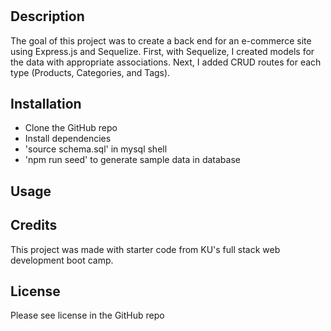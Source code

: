 # <Ecommerce-Backend>

## Description

The goal of this project was to create a back end for an e-commerce site using Express.js and Sequelize. First, with Sequelize, I created models for the data with appropriate associations. Next, I added CRUD routes for each type (Products, Categories, and Tags).

## Installation

- Clone the GitHub repo
- Install dependencies
- 'source schema.sql' in mysql shell
- 'npm run seed' to generate sample data in database

## Usage


## Credits

This project was made with starter code from KU's full stack web development boot camp.

## License

Please see license in the GitHub repo